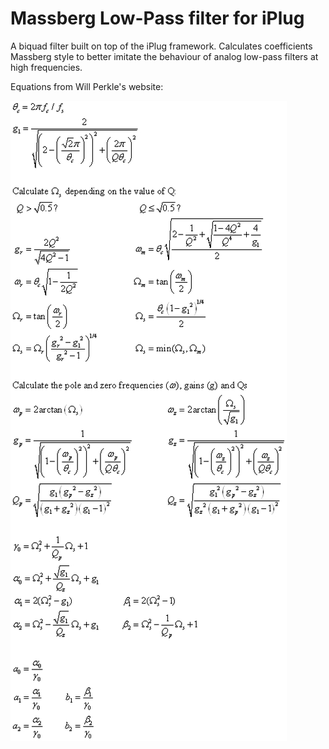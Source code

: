 
# Massberg Low-Pass filter for iPlug  


A biquad filter built on top of the iPlug framework. Calculates coefficients Massberg style to better imitate the behaviour of analog low-pass filters at high frequencies. 

Equations from Will Perkle's website:

![Massberg Coefficients](https://github.com/larzeitlin/MassbergLPF/blob/master/MassbergCorrection.jpg?raw=true)
